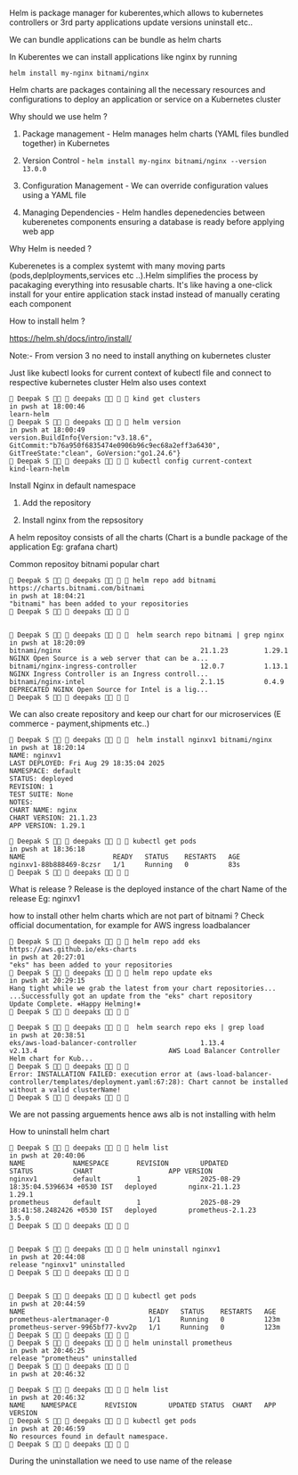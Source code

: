 Helm is package manager for kuberentes,which allows to kubernetes controllers or 3rd party applications update versions uninstall etc..

We can bundle applications can be bundle as helm charts

In Kuberentes we can install applications like nginx by running

```helm install my-nginx bitnami/nginx```

Helm charts are packages containing all the necessary resources and configurations to deploy an application or service on a Kubernetes cluster

Why should we use helm ?

1. Package management - Helm manages helm charts (YAML files bundled together) in Kubernetes

2. Version Control - ```helm install my-nginx bitnami/nginx --version 13.0.0```

3. Configuration Management - We can override configuration values using a YAML file

4. Managing Dependencies - Helm handles depenedencies between kuberenetes components ensuring a database is ready before applying web app

Why Helm is needed ?

Kuberenetes is a complex systemt with many moving parts (pods,deplployments,services etc ..).Helm simplifies the process by pacakaging everything into resusable charts. It's like having a one-click install for your entire application stack instad instead of manually cerating each component

How to install helm ?

https://helm.sh/docs/intro/install/

Note:- From version 3 no need to install anything on kubernetes cluster


Just like kubectl looks for current context of kubectl file and connect to respective kubernetes cluster Helm also uses context

```
 Deepak S   deepaks    kind get clusters                                                                              in pwsh at 18:00:46
learn-helm
 Deepak S   deepaks    helm version                                                                                   in pwsh at 18:00:49
version.BuildInfo{Version:"v3.18.6", GitCommit:"b76a950f6835474e0906b96c9ec68a2eff3a6430", GitTreeState:"clean", GoVersion:"go1.24.6"}
 Deepak S   deepaks    kubectl config current-context   
kind-learn-helm
```

Install Nginx in default namespace

1. Add the repository

3. Install nginx from the repsository

A helm repositoy consists of all the charts (Chart is a bundle package of the application Eg: grafana chart)

Common repositoy bitnami popular chart

```
 Deepak S   deepaks    helm repo add bitnami https://charts.bitnami.com/bitnami                                       in pwsh at 18:04:21
"bitnami" has been added to your repositories
 Deepak S   deepaks     


 Deepak S   deepaks     helm search repo bitnami | grep nginx                                                         in pwsh at 18:20:09
bitnami/nginx                                   21.1.23         1.29.1          NGINX Open Source is a web server that can be a...
bitnami/nginx-ingress-controller                12.0.7          1.13.1          NGINX Ingress Controller is an Ingress controll...
bitnami/nginx-intel                             2.1.15          0.4.9           DEPRECATED NGINX Open Source for Intel is a lig...
 Deepak S   deepaks    

```
We can also create repository and keep our chart for our microservices (E commerce - payment,shipments etc..)

```
 Deepak S   deepaks     helm install nginxv1 bitnami/nginx                                                            in pwsh at 18:20:14
NAME: nginxv1
LAST DEPLOYED: Fri Aug 29 18:35:04 2025
NAMESPACE: default
STATUS: deployed
REVISION: 1
TEST SUITE: None
NOTES:
CHART NAME: nginx
CHART VERSION: 21.1.23
APP VERSION: 1.29.1

 Deepak S   deepaks    kubectl get pods                                                                               in pwsh at 18:36:18
NAME                      READY   STATUS    RESTARTS   AGE
nginxv1-88b888469-8czsr   1/1     Running   0          83s
 Deepak S   deepaks      

```

What is release ?
Release is the deployed instance of the chart
Name of the release Eg: nginxv1  

how to install other helm charts which are not part of bitnami ?
Check official documentation, for example for AWS ingress loadbalancer

```
 Deepak S   deepaks    helm repo add eks https://aws.github.io/eks-charts                                             in pwsh at 20:27:01
"eks" has been added to your repositories
 Deepak S   deepaks    helm repo update eks                                                                           in pwsh at 20:29:15
Hang tight while we grab the latest from your chart repositories...
...Successfully got an update from the "eks" chart repository
Update Complete. ⎈Happy Helming!⎈
 Deepak S   deepaks      

 Deepak S   deepaks     helm search repo eks | grep load                                                              in pwsh at 20:38:51
eks/aws-load-balancer-controller                1.13.4          v2.13.4                                 AWS Load Balancer Controller Helm chart for Kub...
 Deepak S   deepaks       
Error: INSTALLATION FAILED: execution error at (aws-load-balancer-controller/templates/deployment.yaml:67:28): Chart cannot be installed without a valid clusterName!
 Deepak S   deepaks   
```
We are not passing arguements hence aws alb is not installing with helm

How to uninstall helm chart

```
 Deepak S   deepaks    helm list                                                                                      in pwsh at 20:40:06
NAME            NAMESPACE       REVISION        UPDATED                                 STATUS          CHART                   APP VERSION
nginxv1         default         1               2025-08-29 18:35:04.5396634 +0530 IST   deployed        nginx-21.1.23           1.29.1
prometheus      default         1               2025-08-29 18:41:58.2482426 +0530 IST   deployed        prometheus-2.1.23       3.5.0
 Deepak S   deepaks             


 Deepak S   deepaks    helm uninstall nginxv1                                                                         in pwsh at 20:44:08
release "nginxv1" uninstalled
 Deepak S   deepaks      


 Deepak S   deepaks    kubectl get pods                                                                               in pwsh at 20:44:59
NAME                               READY   STATUS    RESTARTS   AGE
prometheus-alertmanager-0          1/1     Running   0          123m
prometheus-server-9965bf77-kvv2p   1/1     Running   0          123m
 Deepak S   deepaks       
 Deepak S   deepaks    helm uninstall prometheus                                                                      in pwsh at 20:46:25
release "prometheus" uninstalled
 Deepak S   deepaks                                                                                                   in pwsh at 20:46:32

 Deepak S   deepaks    helm list                                                                                      in pwsh at 20:46:32
NAME    NAMESPACE       REVISION        UPDATED STATUS  CHART   APP VERSION
 Deepak S   deepaks    kubectl get pods                                                                               in pwsh at 20:46:59
No resources found in default namespace.
 Deepak S   deepaks         
```
During the uninstallation we need to use name of the release

